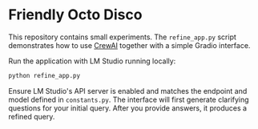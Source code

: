 # Friendly Octo Disco

This repository contains small experiments. The `refine_app.py` script demonstrates how to use [CrewAI](https://crewai.com) together with a simple Gradio interface.

Run the application with LM Studio running locally:

```bash
python refine_app.py
```

Ensure LM Studio's API server is enabled and matches the endpoint and model defined in `constants.py`. The interface will first generate clarifying questions for your initial query. After you provide answers, it produces a refined query.
